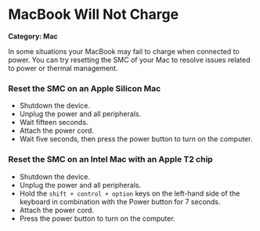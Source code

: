 # MacBook Will Not Charge

__Category: Mac__

In some situations your MacBook may fail to charge when connected to power. You can try resetting the SMC of your Mac to resolve issues related to power or thermal management.

### Reset the SMC on an Apple Silicon Mac

* Shutdown the device.
* Unplug the power and all peripherals.
* Wait fifteen seconds.
* Attach the power cord.
* Wait five seconds, then press the power button to turn on the computer.

### Reset the SMC on an Intel Mac with an Apple T2 chip

* Shutdown the device.
* Unplug the power and all peripherals.
* Hold the `shift + control + option` keys on the left-hand side of the keyboard in combination with the Power button for 7 seconds.
* Attach the power cord.
* Press the power button to turn on the computer.
